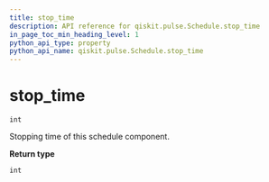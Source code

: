 ```yaml
---
title: stop_time
description: API reference for qiskit.pulse.Schedule.stop_time
in_page_toc_min_heading_level: 1
python_api_type: property
python_api_name: qiskit.pulse.Schedule.stop_time
---
```


# stop\_time

<span id="qiskit.pulse.Schedule.stop_time" />

`int`

Stopping time of this schedule component.

**Return type**

`int`

